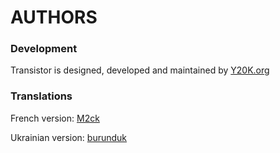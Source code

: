 AUTHORS
=======

### Development
Transistor is designed, developed and maintained by [Y20K.org](http://www.y20k.org/)

### Translations
French version:  [M2ck](https://github.com/M2ck)

Ukrainian version: [burunduk](https://github.com/burunduk) 